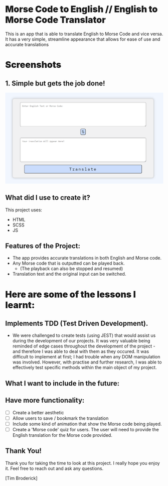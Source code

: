 <h1 style="font-weight: 900"> Morse Code to English // English to Morse Code Translator </h1>

This is an app that is able to translate English to Morse Code and vice versa. It has a very simple, streamline appearance that allows for ease of use and accurate translations

<h1 style="font-weight: 900"> Screenshots </h1>

## 1. Simple but gets the job done!

![Beautiful.....](./assets/morsecode.png)

## What did I use to create it?

This project uses:

-   HTML
-   SCSS
-   JS

## Features of the Project:

-  The app provides accurate translations in both English and Morse code. 
-  Any Morse code that is outputted can be played back. 
   -  (The playback can also be stopped and resumed)
-  Translation text and the original input can be switched. 

<h1 style="font-weight: 900"> Here are some of the lessons I learnt:</h1>

## Implements TDD (Test Driven Development).

-  We were challenged to create tests (using JEST) that would assist us during the development of our projects. It was very valuable being reminded of edge cases throughout the development of the project - and therefore I was able to deal with them as they occured. It was difficult to implement at first; I had trouble when any DOM manipulation was involved. However, with practise and further research, I was able to effectively test specific methods within the main object of my project. 

## What I want to include in the future:

## Have more functionality:

-   [ ] Create a better aesthetic 
-   [ ] Allow users to save / bookmark the translation
-   [ ] Include some kind of animation that show the Morse code being played. 
-   [ ] Create a 'Morse code' quiz for users. The user will need to provide the English translation for the Morse code provided. 

## Thank You!

Thank you for taking the time to look at this project. I really hope you enjoy it.
Feel free to reach out and ask any questions.

[Tim Broderick]
